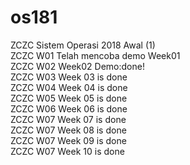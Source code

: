 # os181
ZCZC Sistem Operasi 2018 Awal (1) <br />
ZCZC W01 Telah mencoba demo Week01 <br />
ZCZC W02 Week02 Demo:done! <br />
ZCZC W03 Week 03 is done <br />
ZCZC W04 Week 04 is done <br />
ZCZC W05 Week 05 is done <br />
ZCZC W06 Week 06 is done <br />
ZCZC W07 Week 07 is done <br />
ZCZC W07 Week 08 is done <br />
ZCZC W07 Week 09 is done <br />
ZCZC W07 Week 10 is done <br />
